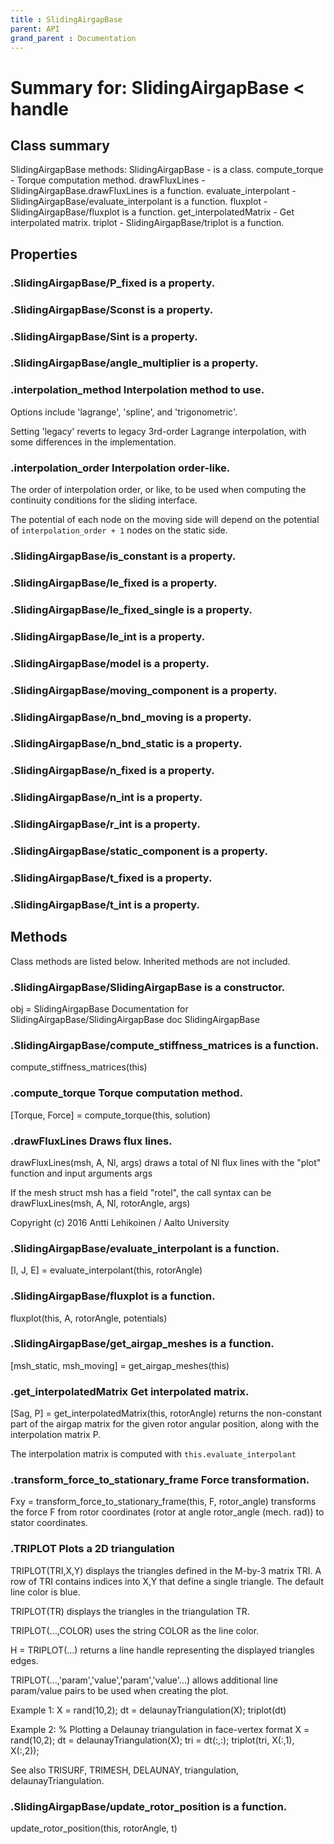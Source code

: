 ```yaml
---
title : SlidingAirgapBase
parent: API
grand_parent : Documentation
---
```

# Summary for: **SlidingAirgapBase**  < handle

## Class summary

SlidingAirgapBase methods:
SlidingAirgapBase - is a class.
compute_torque - Torque computation method.
drawFluxLines - SlidingAirgapBase.drawFluxLines is a function.
evaluate_interpolant - SlidingAirgapBase/evaluate_interpolant is a function.
fluxplot - SlidingAirgapBase/fluxplot is a function.
get_interpolatedMatrix - Get interpolated matrix.
triplot - SlidingAirgapBase/triplot is a function.

## Properties

### .SlidingAirgapBase/**P_fixed** is a property.

### .SlidingAirgapBase/**Sconst** is a property.

### .SlidingAirgapBase/**Sint** is a property.

### .SlidingAirgapBase/**angle_multiplier** is a property.

### .**interpolation_method** Interpolation method to use.
Options include 'lagrange', 'spline', and 'trigonometric'.

Setting 'legacy' reverts to legacy 3rd-order Lagrange
interpolation, with some differences in the implementation.

### .**interpolation_order** Interpolation order-like.

The order of interpolation order, or like, to be used when
computing the continuity conditions for the sliding interface.

The potential of each node on the moving side will depend on the
potential of `interpolation_order + 1` nodes on the static side.

### .SlidingAirgapBase/**is_constant** is a property.

### .SlidingAirgapBase/**le_fixed** is a property.

### .SlidingAirgapBase/**le_fixed_single** is a property.

### .SlidingAirgapBase/**le_int** is a property.

### .SlidingAirgapBase/**model** is a property.

### .SlidingAirgapBase/**moving_component** is a property.

### .SlidingAirgapBase/**n_bnd_moving** is a property.

### .SlidingAirgapBase/**n_bnd_static** is a property.

### .SlidingAirgapBase/**n_fixed** is a property.

### .SlidingAirgapBase/**n_int** is a property.

### .SlidingAirgapBase/**r_int** is a property.

### .SlidingAirgapBase/**static_component** is a property.

### .SlidingAirgapBase/**t_fixed** is a property.

### .SlidingAirgapBase/**t_int** is a property.


## Methods

Class methods are listed below. Inherited methods are not included.

### .**SlidingAirgapBase**/SlidingAirgapBase is a constructor.
obj = SlidingAirgapBase
Documentation for SlidingAirgapBase/SlidingAirgapBase
doc SlidingAirgapBase

### .SlidingAirgapBase/**compute_stiffness_matrices** is a function.
compute_stiffness_matrices(this)

### .**compute_torque** Torque computation method.

[Torque, Force] = compute_torque(this, solution)

### .**drawFluxLines** Draws flux lines.

drawFluxLines(msh, A, Nl, args) draws a total of Nl flux lines with the
"plot" function and input arguments args

If the mesh struct msh has a field "rotel", the call syntax can be
drawFluxLines(msh, A, Nl, rotorAngle, args)

Copyright (c) 2016 Antti Lehikoinen / Aalto University

### .SlidingAirgapBase/**evaluate_interpolant** is a function.
[I, J, E] = evaluate_interpolant(this, rotorAngle)

### .SlidingAirgapBase/**fluxplot** is a function.
fluxplot(this, A, rotorAngle, potentials)

### .SlidingAirgapBase/**get_airgap_meshes** is a function.
[msh_static, msh_moving] = get_airgap_meshes(this)

### .**get_interpolatedMatrix** Get interpolated matrix.

[Sag, P] = get_interpolatedMatrix(this, rotorAngle) returns the non-constant
part of the airgap matrix for the given rotor angular position, along
with the interpolation matrix P.

The interpolation matrix is computed with `this.evaluate_interpolant`

### .**transform_force_to_stationary_frame** Force transformation.

Fxy = transform_force_to_stationary_frame(this, F, rotor_angle)
transforms the force F from rotor coordinates (rotor at angle
rotor_angle (mech. rad)) to stator coordinates.

### .TRIPLOT Plots a 2D triangulation
TRIPLOT(TRI,X,Y) displays the triangles defined in the
M-by-3 matrix TRI.  A row of TRI contains indices into X,Y that
define a single triangle. The default line color is blue.

TRIPLOT(TR) displays the triangles in the triangulation TR.

TRIPLOT(...,COLOR) uses the string COLOR as the line color.

H = TRIPLOT(...) returns a line handle representing the displayed
triangles edges.

TRIPLOT(...,'param','value','param','value'...) allows additional
line param/value pairs to be used when creating the plot.

Example 1:
X = rand(10,2);
dt = delaunayTriangulation(X);
triplot(dt)

Example 2:
% Plotting a Delaunay triangulation in face-vertex format
X = rand(10,2);
dt = delaunayTriangulation(X);
tri = dt(:,:);
triplot(tri, X(:,1), X(:,2));

See also TRISURF, TRIMESH, DELAUNAY, triangulation, delaunayTriangulation.

### .SlidingAirgapBase/**update_rotor_position** is a function.
update_rotor_position(this, rotorAngle, t)


